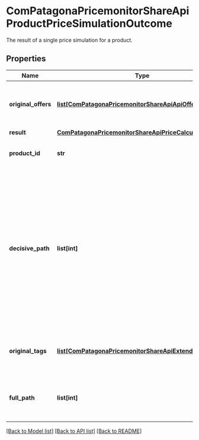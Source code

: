# ComPatagonaPricemonitorShareApiProductPriceSimulationOutcome

The result of a single price simulation for a product.
## Properties
Name | Type | Description | Notes
------------ | ------------- | ------------- | -------------
**original_offers** | [**list[ComPatagonaPricemonitorShareApiApiOffer]**](ComPatagonaPricemonitorShareApiApiOffer.md) | All offers which were initially considered for the price calculation. | 
**result** | [**ComPatagonaPricemonitorShareApiPriceCalculationResult**](ComPatagonaPricemonitorShareApiPriceCalculationResult.md) |  | 
**product_id** | **str** | The internal product ID in Omnia 2.0. | 
**decisive_path** | **list[int]** | The decisive path in the strategy tree:&lt;br&gt; From root node down to the node which calculated the price (shortest path). Can be empty when no price has been calculated or the price calculation fails. | 
**original_tags** | [**list[ComPatagonaPricemonitorShareApiExtendedTag]**](ComPatagonaPricemonitorShareApiExtendedTag.md) | All product tags that are considered for the price calculation. | 
**full_path** | **list[int]** | All traversed (processed) nodes in the strategy tree. | 

[[Back to Model list]](../README.md#documentation-for-models) [[Back to API list]](../README.md#documentation-for-api-endpoints) [[Back to README]](../README.md)



